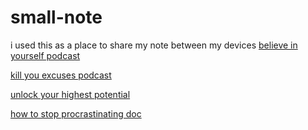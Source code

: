 # small-note
i used this as a place to share my note between my devices
[believe in yourself podcast](https://podcasts.google.com/feed/aHR0cHM6Ly9mZWVkcy5hY2FzdC5jb20vcHVibGljL3Nob3dzL21vdGl2YXRpb24tZGFpbHktYnktbW90aXZlcnNpdHk/episode/NjRkYTNlMjMwZmE2ZWIwMDExNGNmOWQ0?sa=X&ved=0CA0Qz4EHahgKEwjIuc-FvuCAAxUAAAAAHQAAAAAQgQY)

[kill you excuses podcast](https://podcasts.google.com/feed/aHR0cHM6Ly9mZWVkcy5hY2FzdC5jb20vcHVibGljL3Nob3dzL21vdGl2YXRpb24tZGFpbHktYnktbW90aXZlcnNpdHk/episode/NjRkYTNlMjMwZmE2ZWIwMDExNGNmOWQ0?sa=X&ved=0CA0Qz4EHahgKEwjIuc-FvuCAAxUAAAAAHQAAAAAQgQY)

[unlock your highest potential](https://podcasts.google.com/feed/aHR0cHM6Ly9hbmNob3IuZm0vcy8zMGQwY2Q0L3BvZGNhc3QvcnNz/episode/MDBiYWRhOGUtNWVhNS00NTViLTk4ZDItMzVlY2QwYzZlNzRi?sa=X&ved=0CA0Qz4EHahgKEwjIuc-FvuCAAxUAAAAAHQAAAAAQgQY)

[how to stop procrastinating doc](https://docs.google.com/document/d/12JmVXxwT4zDn_obtz18zy6RKppyThDgZ/edit)
